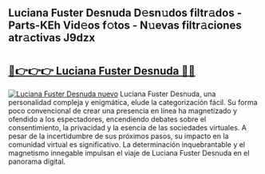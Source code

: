 ## Luciana Fuster Desnuda D𝚎sn𝚞dos filtr𝚊dos - Parts-KEh Vid𝚎os f𝚘tos - N𝚞evas filtr𝚊ciones atr𝚊ctivas J9dzx

# <h2><a href="http://mb7jpic.tromn.icu/?c=Luciana+Fuster+Desnuda">🔗👉👉👉 Luciana Fuster Desnuda 🔗🔗</a></h2>

[![Luciana Fuster Desnuda nuevo](https://i.imgur.com/pEAQMta.gif)](http://mb7jpic.tromn.icu/?c=Luciana+Fuster+Desnuda)
Luciana Fuster Desnuda, una personalidad compleja y enigmática, elude la categorización fácil. Su forma poco convencional de crear una presencia en línea ha magnetizado y ofendido a los espectadores, encendiendo debates sobre el consentimiento, la privacidad y la esencia de las sociedades virtuales. A pesar de la incertidumbre de sus próximos pasos, su impacto en la comunidad virtual es significativo. La determinación inquebrantable y el magnetismo innegable impulsan el viaje de Luciana Fuster Desnuda en el panorama digital.
